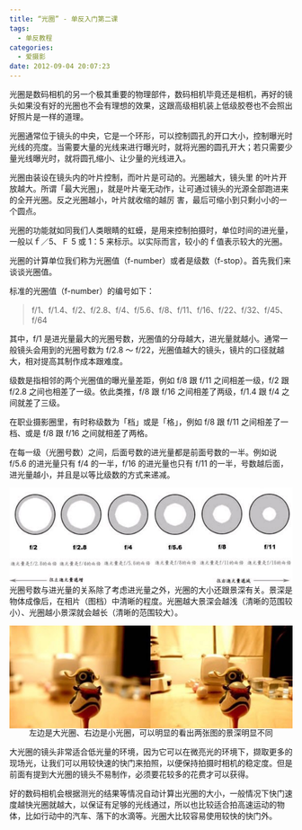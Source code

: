```yaml
---
title: “光圈” - 单反入门第二课
tags:
  - 单反教程
categories:
  - 爱摄影
date: 2012-09-04 20:07:23
---
```


光圈是数码相机的另一个极其重要的物理部件，数码相机毕竟还是相机，再好的镜头如果没有好的光圈也不会有理想的效果，这跟高级相机装上低级胶卷也不会照出好照片是一样的道理。

光圈通常位于镜头的中央，它是一个环形，可以控制圆孔的开口大小，控制曝光时光线的亮度。当需要大量的光线来进行曝光时，就将光圈的圆孔开大；若只需要少量光线曝光时，就将圆孔缩小、让少量的光线进入。

光圈由装设在镜头内的叶片控制，而叶片是可动的。光圈越大，镜头里 的叶片开放越大。所谓「最大光圈」，就是叶片毫无动作，让可通过镜头的光源全部跑进来的全开光圈。反之光圈越小，叶片就收缩的越厉 害，最后可缩小到只剩小小的一个圆点。

光圈的功能就如同我们人类眼睛的虹蟆，是用来控制拍摄时，单位时间的进光量，一般以ｆ／5、Ｆ 5 或 1：5 来标示。以实际而言，较小的ｆ值表示较大的光圈。

光圈的计算单位我们称为光圈值（f-number）或者是级数（f-stop）。首先我们来谈谈光圈值。

<!-- more -->

标准的光圈值（f-number）的编号如下：

> f/1、f/1.4、f/2、f/2.8、f/4、f/5.6、f/8、f/11、f/16、f/22、f/32、f/45、f/64

其中，f/1 是进光量最大的光圈号数，光圈值的分母越大，进光量就越小。通常一般镜头会用到的光圈号数为 f/2.8 ～ f/22，光圈值越大的镜头，镜片的口径就越大，相对提高其制作成本跟难度。

级数是指相邻的两个光圈值的曝光量差距，例如 f/8 跟 f/11 之间相差一级，f/2 跟 f/2.8 之间也相差了一级。依此类推，f/8 跟 f/16 之间相差了两级，f/1.4 跟 f/4 之间就差了三级。

在职业摄影圈里，有时称级数为「档」或是「格」，例如 f/8 跟 f/11 之间相差了一档、或是 f/8 跟 f/16 之间就相差了两格。

在每一级（光圈号数）之间，后面号数的进光量都是前面号数的一半。例如说 f/5.6 的进光量只有 f/4 的一半，f/16 的进光量也只有 f/11 的一半，号数越后面，进光量越小，并且是以等比级数的方式来递减。

![](/images/slr/SLR_second1.jpg)<p style="line-height: initial; margin-top: -20px;">光圈号数与进光量的关系除了考虑进光量之外，光圈的大小还跟景深有关。景深是物体成像后，在相片（图档）中清晰的程度。光圈越大景深会越浅（清晰的范围较小）、光圈越小景深就会越长（清晰的范围较大）。</p>

![](/images/slr/SLR_second2.jpg)<p align="center" style="line-height: initial; margin-top: -20px;">左边是大光圈、右边是小光圈，可以明显的看出两张图的景深明显不同</p>

大光圈的镜头非常适合低光量的环境，因为它可以在微亮光的环境下，撷取更多的现场光，让我们可以用较快速的快门来拍照，以便保持拍摄时相机的稳定度。但是前面有提到大光圈的镜头不易制作，必须要花较多的花费才可以获得。

好的数码相机会根据测光的结果等情况自动计算出光圈的大小，一般情况下快门速度越快光圈就越大，以保证有足够的光线通过，所以也比较适合拍高速运动的物体，比如行动中的汽车、落下的水滴等。光圈大比较容易使用较快的快门外。
